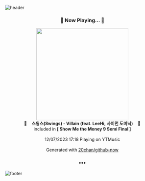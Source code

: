 ![header](https://capsule-render.vercel.app/api?type=wave&height=170&section=header&fontColor=090707&fontAlignX=45&fontAlignY=65&fontSize=100)

<h3 align="center">🎵 Now Playing... 🎵</h3>
<p align="center">
  <a href="https://music.youtube.com/watch?v=0tyznwCDUYI">
    <img width="300" src="https://lh3.googleusercontent.com/GAcxi8ZhrmrVgkHWUbJTyk2nN_XhIvAZCbubA4v7Q16qWeHTMtaCtdP8i_5Pg80pp5Vu3LRA7Su5xHm8">
  </a>
  <br>
  🎵&nbsp&nbsp&nbsp <b>스윙스(Swings) - Villain (feat. LeeHi, 사이먼 도미닉)</b> &nbsp&nbsp&nbsp🎵
  <br>
  included in <b>[ Show Me the Money 9 Semi Final ]</b>
  
  <br />
  <br />
  12/07/2023 17:18 Playing on YTMusic
  <br />
  <br />
  Generated with <a href="https://github.com/20chan/github-now">20chan/github-now</a>
</p>

<h3 align="center">•••</h3>

![footer](https://capsule-render.vercel.app/api?type=wave&height=150&section=footer)
